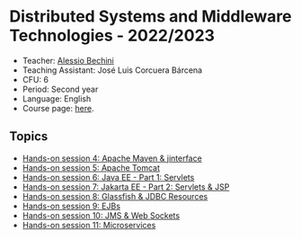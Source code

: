 # Distributed Systems and Middleware Technologies - 2022/2023

* Teacher: [Alessio Bechini](http://docenti.ing.unipi.it/a.bechini/BechiniHome.html)
* Teaching Assistant: José Luis Corcuera Bárcena
* CFU: 6
* Period: Second year
* Language: English
* Course page: [here](http://docenti.ing.unipi.it/a.bechini/distr/).


## Topics

- [Hands-on session 4: Apache Maven & jinterface](https://github.com/jlcorcuera/unipi-dsmt-2022-2023/tree/main/lab_04)
- [Hands-on session 5: Apache Tomcat](https://github.com/jlcorcuera/unipi-dsmt-2022-2023/tree/main/lab_05)
- [Hands-on session 6: Java EE - Part 1: Servlets](https://github.com/jlcorcuera/unipi-dsmt-2022-2023/tree/main/lab_06)
- [Hands-on session 7: Jakarta EE - Part 2: Servlets & JSP](https://github.com/jlcorcuera/unipi-dsmt-2022-2023/tree/main/lab_07)
- [Hands-on session 8: Glassfish & JDBC Resources](https://github.com/jlcorcuera/unipi-dsmt-2022-2023/tree/main/lab_08)
- [Hands-on session 9: EJBs](https://github.com/jlcorcuera/unipi-dsmt-2022-2023/tree/main/lab_09)
- [Hands-on session 10: JMS & Web Sockets](#)
- [Hands-on session 11: Microservices](#)